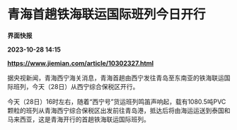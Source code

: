 # 青海首趟铁海联运国际班列今日开行
**界面快报**

**2023-10-28 14:15**

**https://www.jiemian.com/article/10302327.html**

据央视新闻，青海西宁海关消息，青海首趟由西宁发往青岛至东南亚的铁海联运国际班列，今天（28日）从西宁综合保税区开行。

今天（28日）16时左右，随着“西宁号”货运班列鸣笛声响起，载有1080.5吨PVC颗粒的班列从青海西宁综合保税区出发前往青岛港，抵达后将由海运运送到泰国和马来西亚，这是青海开行的首趟铁海联运国际班列。
